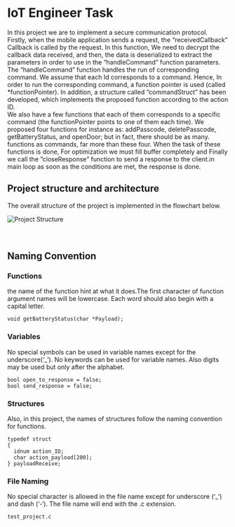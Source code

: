 # IoT Engineer Task
In this project we are to implement a secure communication protocol.<br />
Firstly, when the mobile application sends a request, the “receivedCallback”
Callback is called by the request. In this function, We need to decrypt the callback data received,
and then, the data is deserialized to extract the parameters in order to use in the
“handleCommand” function parameters.<br />
The “handleCommand” function handles the run of corresponding command. We assume
that each Id corresponds to a command. Hence, In order to run the corresponding command, a
function pointer is used (called *functionPointer). In addition, a structure called “commandStruct”
has been developed, which implements the proposed function according to the action ID.<br />
We also have a few functions that each of them corresponds to a specific command (the
functionPointer points to one of them each time). We proposed four functions for instance as:
addPasscode, deletePasscode, getBatteryStatus, and openDoor; but in fact, there should be as many.
functions as commands, far more than these four. When the task of these functions is done, For optimization we must fill buffer completely and Finally
we call the ”closeResponse” function to send a response to the client.in main loop as soon as the conditions are met, the response is done.<br />

## Project structure and architecture
The overall structure of the project is implemented in the flowchart below. 



![Project Structure](https://user-images.githubusercontent.com/30548915/202768862-a436cd14-f056-4334-83a9-f18026f85f4f.jpg)<br /><br /><br />


## Naming Convention
### Functions
the name of the function hint at what it does.The first character of function argument names will be lowercase. Each word should also begin with a capital letter. 
```
void getBatteryStatus(char *Payload);
```

### Variables
No special symbols can be used in variable names except for the underscore(‘_’). No keywords can be used for variable names. Also digits may be used but only after the alphabet.
```
bool open_to_response = false;
bool send_response = false;
```
### Structures 
Also, in this project, the names of structures follow the naming convention for functions. 
```
typedef struct
{
  idnum action_ID;
  char action_payload[200];
} payloadReceive;
```
### File Naming
No special character is allowed in the file name except for underscore (‘_’) and dash (‘-‘).
The file name will end with the .c extension.
```
test_project.c
```

